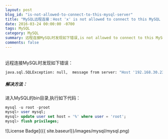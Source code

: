 ```yaml
---
layout: post
blog_id: "is-not-allowed-to-connect-to-this-mysql-server"
title: "MySQL远程连接：Host 'x' is not allowed to connect to this MySQL server"
date: 2016-03-24 00:00:00 -0700
tags: MySQL
category: MySQL
summary: 远程连接MySQL时发现如下错误,is not allowed to connect to this MySQL server
comments: false
---
```

<br>
远程连接MySQL时发现如下错误：

```bash
java.sql.SQLException: null,  message from server: "Host '192.168.30.23' is not allowed to connect to this MySQL server"
```

##### **解决方法：**

进入MySQL的bin目录,执行如下代码：

```sql
mysql -u root -proot
mysql> user mysql;
mysql> update user set host = '%' where user = 'root';
mysql> flush privileges;
```

![License Badge]({{ site.baseurl}}/images/mysql/mysql.png)

<br>
